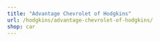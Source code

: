 ```yaml
---
title: "Advantage Chevrolet of Hodgkins"
url: /hodgkins/advantage-chevrolet-of-hodgkins/
shop: car
---
```

